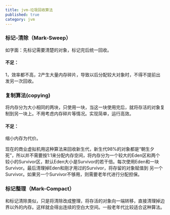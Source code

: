 ```yaml
---
title: jvm-垃圾回收算法
published: true
category: jvm
---
```


### 标记-清除（Mark-Sweep）
如字面：先标记需要清楚的对象，标记完后统一回收。
#### 不足：
1，效率都不高，2产生大量内存碎片，导致以后分配较大对象时，不得不提前出发另一次回收。

### 复制算法(copying)
将内存分为大小相同的两块，只使用一块，当这一块使用完后，就将存活的对象复制到另一块上。不用考虑内存碎片等情况。实现简单，运行高效。
#### 不足：
缩小内存为代价。

现在的商业虚拟机用这种算法来回收新生代，新生代98%的对象都是“朝生夕死”，所以并不需要按1:1来分配内存空间，将内存分为一个较大的Eden区和两个
较小的Survivor区，默认Eden大小是Survivor的若干倍。每次使用Eden和一块Survivor。最后清理掉Eden和刚才用过的Survivor，将存留的对象赋值到
另一个Survivor。如果另一个Survivor不够用，则需要老年代进行分配担保。

### 标记整理（Mark-Compact）
和标记清除类似，只是将清除改成整理，将存活的对象向一端转移，直接清理掉边界以外的内存。这样就会得出连续的空白大空间。一般老年代比较适合这种算法。
